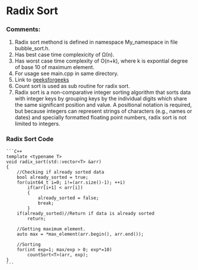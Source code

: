 
# Radix Sort

### Comments:

1. Radix sort methond is defined in namespace My_namespace in file bubble_sort.h.
2. Has best case time complexicity of Ω(n).
3. Has worst case time complexity of O(n+k), where k is expontial degree of base 10 of maximum element.
4. For usage see main.cpp in same directory.
5. Link to [geeksforgeeks](https://www.geeksforgeeks.org/radix-sort/) 
6. Count sort is used as sub routine for radix sort.
7. Radix sort is a non-comparative integer sorting algorithm that sorts data with integer keys by grouping keys by the individual digits which share the same significant position and value. A positional notation is required, but because integers can represent strings of characters (e.g., names or dates) and specially formatted floating point numbers, radix sort is not limited to integers.


### Radix Sort Code

    ```C++
    template <typename T>
    void radix_sort(std::vector<T> &arr)
    {
        //Checking if already sorted data
        bool already_sorted = true;
        for(uint64_t i=0; i!=(arr.size()-1); ++i)
            if(arr[i+1] < arr[i])
            {
                already_sorted = false;
                break;
            }
        if(already_sorted)//Return if data is already sorted
            return;   

        //Getting maximum element.
        auto max = *max_element(arr.begin(), arr.end());
        
        //Sorting
        for(int exp=1; max/exp > 0; exp*=10)
            countSort<T>(arr, exp);
    }
    ```